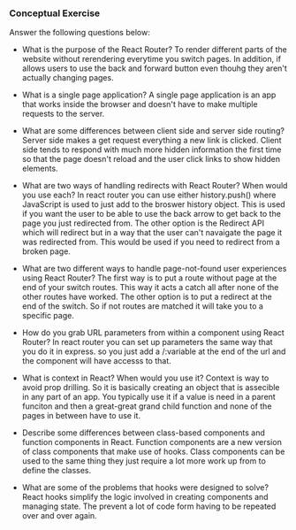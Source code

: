 ### Conceptual Exercise

Answer the following questions below:

- What is the purpose of the React Router?
To render different parts of the website without rerendering everytime you switch pages. In addition, if allows users to use the back and forward button even thouhg they aren't actually changing pages.

- What is a single page application?
A single page application is an app that works inside the browser and doesn't have to make multiple requests to the server.

- What are some differences between client side and server side routing?
Server side makes a get request everything a new link is clicked. Client side tends to respond with much more hidden information the first time so that the page doesn't reload and the user click links to show hidden elements.

- What are two ways of handling redirects with React Router? When would you use each?
In react router you can use either history.push() where JavaScript is used to just add to the broswer history object. This is used if you want the user to be able to use the back arrow to get back to the page you just redirected from. The other option is the Redirect API which will redirect but in a way that the user can't navaigate the page it was redirected from. This would be used if you need to redirect from a broken page.

- What are two different ways to handle page-not-found user experiences using React Router? 
The first way is to put a route without page at the end of your switch routes. This way it acts a catch all after none of the other routes have worked.  The other option is to put a redirect at the end of the switch. So if not routes are matched it will take you to a specific page.

- How do you grab URL parameters from within a component using React Router?
In react router you can set up parameters the same way that you do it in express. so you just add a /:variable at the end of the url and the component will have accesss to that.

- What is context in React? When would you use it?
Context is  way to avoid prop drilling. So it is basically creating an object that is assecible in any part of an app. You typically use it if a value is need in a parent funciton and then a great-great grand child function and none of the pages in between have to use it.

- Describe some differences between class-based components and function
  components in React.
Function components are a new version of class components that make use of hooks. Class components can be used to the same thing they just require a lot more work up from to define the classes. 

- What are some of the problems that hooks were designed to solve?
React hooks simplify the logic involved in creating components and managing state. The prevent a lot of code form having to be repeated over and over again. 